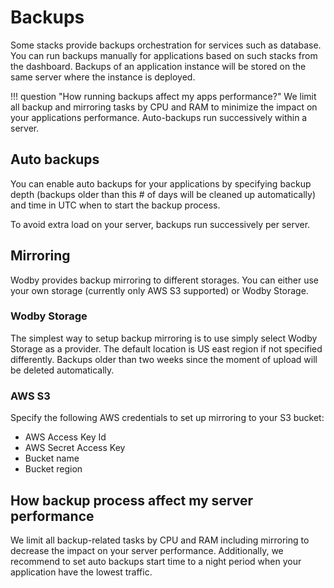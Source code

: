 # Backups

Some stacks provide backups orchestration for services such as database. You can run backups manually for applications based on such stacks from the dashboard. Backups of an application instance will be stored on the same server where the instance is deployed.

!!! question "How running backups affect my apps performance?"
    We limit all backup and mirroring tasks by CPU and RAM to minimize the impact on your applications performance. Auto-backups run successively within a server. 

## Auto backups

You can enable auto backups for your applications by specifying backup depth (backups older than this # of days will be cleaned up automatically) and time in UTC when to start the backup process.

To avoid extra load on your server, backups run successively per server.

## Mirroring

Wodby provides backup mirroring to different storages. You can either use your own storage (currently only AWS S3 supported) or Wodby Storage.

### Wodby Storage

The simplest way to setup backup mirroring is to use simply select Wodby Storage as a provider. The default location is US east region if not specified differently. Backups older than two weeks since the moment of upload will be deleted automatically.

### AWS S3

Specify the following AWS credentials to set up mirroring to your S3 bucket:

* AWS Access Key Id
* AWS Secret Access Key
* Bucket name
* Bucket region
​
## How backup process affect my server performance

We limit all backup-related tasks by CPU and RAM including mirroring to decrease the impact on your server performance. Additionally, we recommend to set auto backups start time to a night period when your application have the lowest traffic.
